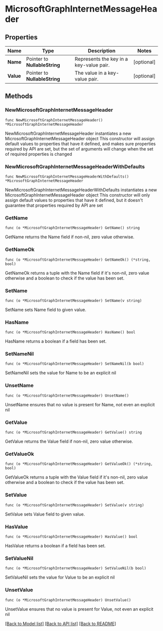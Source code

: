 # MicrosoftGraphInternetMessageHeader

## Properties

Name | Type | Description | Notes
------------ | ------------- | ------------- | -------------
**Name** | Pointer to **NullableString** | Represents the key in a key-value pair. | [optional] 
**Value** | Pointer to **NullableString** | The value in a key-value pair. | [optional] 

## Methods

### NewMicrosoftGraphInternetMessageHeader

`func NewMicrosoftGraphInternetMessageHeader() *MicrosoftGraphInternetMessageHeader`

NewMicrosoftGraphInternetMessageHeader instantiates a new MicrosoftGraphInternetMessageHeader object
This constructor will assign default values to properties that have it defined,
and makes sure properties required by API are set, but the set of arguments
will change when the set of required properties is changed

### NewMicrosoftGraphInternetMessageHeaderWithDefaults

`func NewMicrosoftGraphInternetMessageHeaderWithDefaults() *MicrosoftGraphInternetMessageHeader`

NewMicrosoftGraphInternetMessageHeaderWithDefaults instantiates a new MicrosoftGraphInternetMessageHeader object
This constructor will only assign default values to properties that have it defined,
but it doesn't guarantee that properties required by API are set

### GetName

`func (o *MicrosoftGraphInternetMessageHeader) GetName() string`

GetName returns the Name field if non-nil, zero value otherwise.

### GetNameOk

`func (o *MicrosoftGraphInternetMessageHeader) GetNameOk() (*string, bool)`

GetNameOk returns a tuple with the Name field if it's non-nil, zero value otherwise
and a boolean to check if the value has been set.

### SetName

`func (o *MicrosoftGraphInternetMessageHeader) SetName(v string)`

SetName sets Name field to given value.

### HasName

`func (o *MicrosoftGraphInternetMessageHeader) HasName() bool`

HasName returns a boolean if a field has been set.

### SetNameNil

`func (o *MicrosoftGraphInternetMessageHeader) SetNameNil(b bool)`

 SetNameNil sets the value for Name to be an explicit nil

### UnsetName
`func (o *MicrosoftGraphInternetMessageHeader) UnsetName()`

UnsetName ensures that no value is present for Name, not even an explicit nil
### GetValue

`func (o *MicrosoftGraphInternetMessageHeader) GetValue() string`

GetValue returns the Value field if non-nil, zero value otherwise.

### GetValueOk

`func (o *MicrosoftGraphInternetMessageHeader) GetValueOk() (*string, bool)`

GetValueOk returns a tuple with the Value field if it's non-nil, zero value otherwise
and a boolean to check if the value has been set.

### SetValue

`func (o *MicrosoftGraphInternetMessageHeader) SetValue(v string)`

SetValue sets Value field to given value.

### HasValue

`func (o *MicrosoftGraphInternetMessageHeader) HasValue() bool`

HasValue returns a boolean if a field has been set.

### SetValueNil

`func (o *MicrosoftGraphInternetMessageHeader) SetValueNil(b bool)`

 SetValueNil sets the value for Value to be an explicit nil

### UnsetValue
`func (o *MicrosoftGraphInternetMessageHeader) UnsetValue()`

UnsetValue ensures that no value is present for Value, not even an explicit nil

[[Back to Model list]](../README.md#documentation-for-models) [[Back to API list]](../README.md#documentation-for-api-endpoints) [[Back to README]](../README.md)


